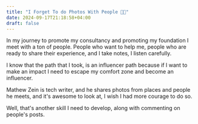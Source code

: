 ```yaml
---
title: "I Forget To do Photos With People 🤳🏻"
date: 2024-09-17T21:18:58+04:00
draft: false
---
```


In my journey to promote my consultancy and promoting my foundation I meet with a ton of people. People who want to help me, people who are ready to share their experience, and I take notes, I listen carefully.

I know that the path that I took, is an influencer path because if I want to make an impact I need to escape my comfort zone and become an influencer.

Mathew Zein is tech writer, and he shares photos from places and people he meets, and it's awesome to look at, I wish I had more courage to do so.

Well, that's another skill I need to develop, along with commenting on people's posts.